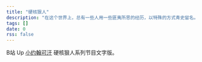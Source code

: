 ```yaml
---
title: "硬核狠人"
description: "在这个世界上，总有一些人用一些匪夷所思的经历，以特殊的方式青史留名。"
tags: []
date: 0
rss: false
---
```


B站 Up [小约翰可汗](https://space.bilibili.com/23947287) 硬核狠人系列节目文字版。